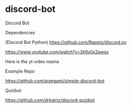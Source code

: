 # discord-bot
Discord Bot

Dependencies

(Discord Bot Python)
https://github.com/Rapptz/discord.py





https://www.youtube.com/watch?v=2k9x0s3awss

Here is the yt video mama

Example Repo

https://github.com/pixegami/simple-discord-bot

Quizbot

https://github.com/drkatnz/discord-quizbot